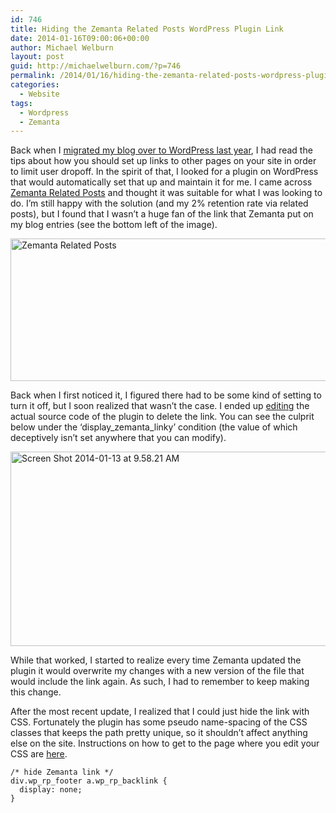 ```yaml
---
id: 746
title: Hiding the Zemanta Related Posts WordPress Plugin Link
date: 2014-01-16T09:00:06+00:00
author: Michael Welburn
layout: post
guid: http://michaelwelburn.com/?p=746
permalink: /2014/01/16/hiding-the-zemanta-related-posts-wordpress-plugin-link/
categories:
  - Website
tags:
  - Wordpress
  - Zemanta
---
```

Back when I <a title="Migrating from Tumblr to WordPress" href="http://michaelwelburn.com/2013/02/18/migrating-from-tumblr-to-wordpress/" target="_blank">migrated my blog over to WordPress last year</a>, I had read the tips about how you should set up links to other pages on your site in order to limit user dropoff. In the spirit of that, I looked for a plugin on WordPress that would automatically set that up and maintain it for me. I came across <a title="Zemanta Related Posts" href="http://wordpress.org/plugins/related-posts-by-zemanta/" target="_blank">Zemanta Related Posts</a> and thought it was suitable for what I was looking to do. I&#8217;m still happy with the solution (and my 2% retention rate via related posts), but I found that I wasn&#8217;t a huge fan of the link that Zemanta put on my blog entries (see the bottom left of the image).

<img class="aligncenter size-full wp-image-752" alt="Zemanta Related Posts" src="http://michaelwelburn.com/wp-content/uploads/2014/01/Screen-Shot-2014-01-13-at-10.02.44-AM.png" width="512" height="228" srcset="http://michaelwelburn.com/wp-content/uploads/2014/01/Screen-Shot-2014-01-13-at-10.02.44-AM.png 512w, http://michaelwelburn.com/wp-content/uploads/2014/01/Screen-Shot-2014-01-13-at-10.02.44-AM-300x133.png 300w" sizes="(max-width: 512px) 100vw, 512px" />

<!--more-->

Back when I first noticed it, I figured there had to be some kind of setting to turn it off, but I soon realized that wasn&#8217;t the case. I ended up <a title="Plugin Editor Screen" href="https://codex.wordpress.org/Plugins_Editor_Screen" target="_blank">editing</a> the actual source code of the plugin to delete the link. You can see the culprit below under the &#8216;display\_zemanta\_linky&#8217; condition (the value of which deceptively isn&#8217;t set anywhere that you can modify).

[<img alt="Screen Shot 2014-01-13 at 9.58.21 AM" src="http://michaelwelburn.com/wp-content/uploads/2014/01/Screen-Shot-2014-01-13-at-9.58.21-AM.png" width="760" height="311" />](http://michaelwelburn.com/wp-content/uploads/2014/01/Screen-Shot-2014-01-13-at-9.58.21-AM.png)

While that worked, I started to realize every time Zemanta updated the plugin it would overwrite my changes with a new version of the file that would include the link again. As such, I had to remember to keep making this change.

After the most recent update, I realized that I could just hide the link with CSS. Fortunately the plugin has some pseudo name-spacing of the CSS classes that keeps the path pretty unique, so it shouldn&#8217;t affect anything else on the site. Instructions on how to get to the page where you edit your CSS are <a title="Editing WordPress CSS" href="http://en.support.wordpress.com/custom-design/editing-css/" target="_blank">here</a>.

    /* hide Zemanta link */
    div.wp_rp_footer a.wp_rp_backlink {
      display: none;
    }